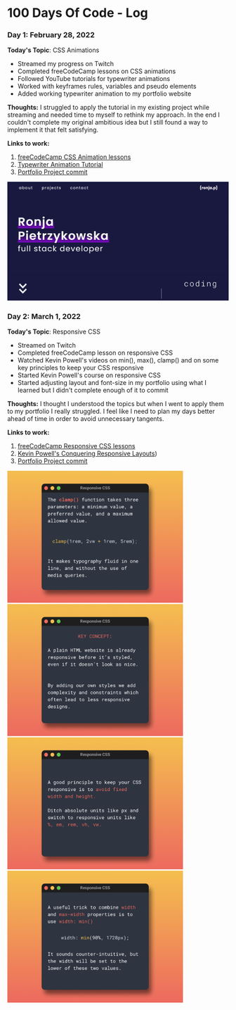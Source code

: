 # 100 Days Of Code - Log

### Day 1: February 28, 2022

**Today's Topic**: CSS Animations

- Streamed my progress on Twitch
- Completed freeCodeCamp lessons on CSS animations
- Followed YouTube tutorials for typewriter animations
- Worked with keyframes rules, variables and pseudo elements
- Added working typewriter animation to my portfolio website

**Thoughts:** I struggled to apply the tutorial in my existing project while streaming and needed time to myself to rethink my approach. In the end I couldn't complete my original ambitious idea but I still found a way to implement it that felt satisfying.

**Links to work:**

1. [freeCodeCamp CSS Animation lessons](https://www.freecodecamp.org/learn/2022/responsive-web-design/learn-css-animation-by-building-a-ferris-wheel/step-1)
2. [Typewriter Animation Tutorial](https://youtu.be/w1nhwUGsG6M)
3. [Portfolio Project commit](https://github.com/ronja-p/portfolio/commit/0094c188ef8c624597ccb8579332fdf57326f9f9)

![Typewriter Animation](./images/typewriter-animation.gif)

### Day 2: March 1, 2022

**Today's Topic**: Responsive CSS

- Streamed on Twitch
- Completed freeCodeCamp lesson on responsive CSS
- Watched Kevin Powell's videos on min(), max(), clamp() and on some key principles to keep your CSS responsive
- Started Kevin Powell's course on responsive CSS
- Started adjusting layout and font-size in my portfolio using what I learned but I didn't complete enough of it to commit

**Thoughts:** I thought I understood the topics but when I went to apply them to my portfolio I really struggled. I feel like I need to plan my days better ahead of time in order to avoid unnecessary tangents.

**Links to work:**

1. [freeCodeCamp Responsive CSS lessons](https://www.freecodecamp.org/learn/2022/responsive-web-design/#build-a-tribute-page-project)
2. [Kevin Powell's Conquering Responsive Layouts](https://courses.kevinpowell.co/view/courses/conquering-responsive-layouts))
3. [Portfolio Project commit](https://github.com/ronja-p/portfolio/commit/0094c188ef8c624597ccb8579332fdf57326f9f9)

<img src="./images/Slide%201.png" width="400"/>
<img src="./images/Slide%202.png" width="400"/>
<img src="./images/Slide%203.png" width="400"/>
<img src="./images/Slide%204.png" width="400"/>
